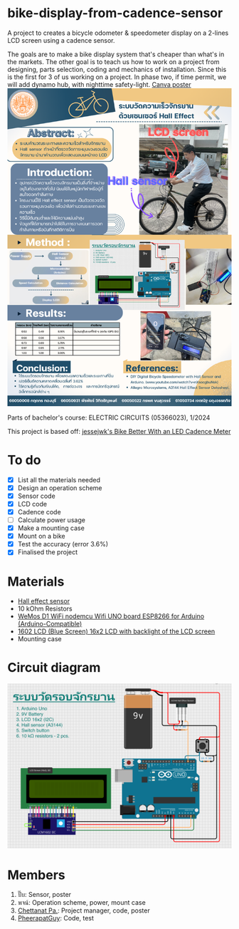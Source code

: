 # bike-display-from-cadence-sensor
A project to creates a bicycle odometer & speedometer display on a 2-lines LCD screen using a cadence sensor.

The goals are to make a bike display system that's cheaper than what's in the markets. The other goal is to teach us how to work on a project from designing, parts selection, coding and mechanics of installation. Since this is the first for 3 of us working on a project.
In phase two, if time permit, we will add dynamo hub, with nighttime safety-light.
[Canva poster](https://www.canva.com/design/DAGVflE4BL0/WsdJF2ZhlIYSVBW4cxWxDg/edit)
![G6 ระบบวัดความเร็วจักรยานด้วยเซนเซอร์ Hall A3144.png](https://github.com/Chettanat-Pa/bike-display-from-cadence-sensor/blob/main/G6%20%E0%B8%A3%E0%B8%B0%E0%B8%9A%E0%B8%9A%E0%B8%A7%E0%B8%B1%E0%B8%94%E0%B8%84%E0%B8%A7%E0%B8%B2%E0%B8%A1%E0%B9%80%E0%B8%A3%E0%B9%87%E0%B8%A7%E0%B8%88%E0%B8%B1%E0%B8%81%E0%B8%A3%E0%B8%A2%E0%B8%B2%E0%B8%99%E0%B8%94%E0%B9%89%E0%B8%A7%E0%B8%A2%E0%B9%80%E0%B8%8B%E0%B8%99%E0%B9%80%E0%B8%8B%E0%B8%AD%E0%B8%A3%E0%B9%8C%20Hall%20A3144.png)

Parts of bachelor's course: ELECTRIC CIRCUITS (05366023), 1/2024

This project is based off: [jessejwk's Bike Better With an LED Cadence Meter](https://www.instructables.com/Bike-better-with-an-LED-cadence-meter/)

# To do
- [X] List all the materials needed
- [X] Design an operation scheme
- [X] Sensor code
- [X] LCD code
- [X] Cadence code
- [ ] Calculate power usage
- [X] Make a mounting case
- [X] Mount on a bike
- [X] Test the accuracy (error 3.6%)
- [X] Finalised the project

# Materials
- [Hall effect sensor](https://shopee.co.th/3144-A3144-A3144E-OH3144E-(44E)-Hall-Effect-Sensor-%E0%B9%80%E0%B8%8B%E0%B8%99%E0%B9%80%E0%B8%8B%E0%B8%AD%E0%B8%A3%E0%B9%8C-Hall-Effect-Sensor-%E0%B8%88%E0%B8%B1%E0%B8%81%E0%B8%A3%E0%B8%A2%E0%B8%B2%E0%B8%99%E0%B9%84%E0%B8%9F%E0%B8%9F%E0%B9%89%E0%B8%B2-i.82060292.14865367425?sp_atk=38b3d88b-83c0-49fb-8648-ff1a83c264fd&xptdk=38b3d88b-83c0-49fb-8648-ff1a83c264fd)
- 10 kOhm Resistors
- [WeMos D1 WiFi nodemcu Wifi UNO board ESP8266 for Arduino (Arduino-Compatible)](https://www.allnewstep.com/product/1057/wemos-d1-wifi-nodemcu-wifi-uno-board-esp8266-for-arduino-arduino-compatible)
- [1602 LCD (Blue Screen) 16x2 LCD with backlight of the LCD screen](https://www.allnewstep.com/product/142/1602-lcd-blue-screen-16x2-lcd-with-backlight-of-the-lcd-screen)
- Mounting case

# Circuit diagram
![Bike display - Circuit diagram.png](https://github.com/Chettanat-Pa/bike-display-from-cadence-sensor/blob/main/Bike%20display%20-%20Circuit%20diagram.png)

# Members
1. ปั๊บ: Sensor, poster
2. พจน์: Operation scheme, power, mount case
3. [Chettanat Pa.](https://github.com/Chettanat-Pa): Project manager, code, poster
4. [PheerapatGuy](https://github.com/PheerapatGuy): Code, test
